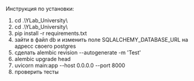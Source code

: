 Инструкция по установки:

1. cd .\YLab_University\
2. cd .\YLab_University\
3. pip install -r requirements.txt
4. зайти в файл db и изменить поле SQLALCHEMY_DATABASE_URL на адресс своего postgres
5. сделать alembic revision --autogenerate -m 'Test'
6. alembic upgrade head
7. uvicorn main:app --host 0.0.0.0 --port 8000
8. проверить тесты


